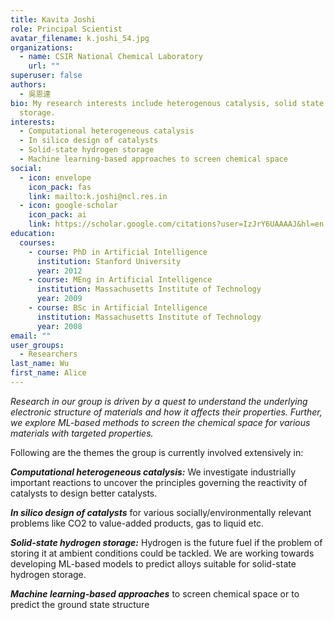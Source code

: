 ```yaml
---
title: Kavita Joshi
role: Principal Scientist
avatar_filename: k.joshi_54.jpg
organizations:
  - name: CSIR National Chemical Laboratory
    url: ""
superuser: false
authors:
  - 吳恩達
bio: My research interests include heterogenous catalysis, solid state hydrogen
  storage.
interests:
  - Computational heterogeneous catalysis
  - In silico design of catalysts
  - Solid-state hydrogen storage
  - Machine learning-based approaches to screen chemical space
social:
  - icon: envelope
    icon_pack: fas
    link: mailto:k.joshi@ncl.res.in
  - icon: google-scholar
    icon_pack: ai
    link: https://scholar.google.com/citations?user=IzJrY6UAAAAJ&hl=en
education:
  courses:
    - course: PhD in Artificial Intelligence
      institution: Stanford University
      year: 2012
    - course: MEng in Artificial Intelligence
      institution: Massachusetts Institute of Technology
      year: 2009
    - course: BSc in Artificial Intelligence
      institution: Massachusetts Institute of Technology
      year: 2008
email: ""
user_groups:
  - Researchers
last_name: Wu
first_name: Alice
---
```

*Research in our group is driven by a quest to understand the underlying electronic structure of materials and how it affects their properties. Further, we explore ML-based methods to screen the chemical space for various materials with targeted properties.* 

Following are the themes the group is currently involved extensively in:

***Computational heterogeneous catalysis:*** We investigate industrially important reactions to uncover the principles governing the reactivity of catalysts to design better catalysts.

***In silico design of catalysts*** for various socially/environmentally relevant problems like CO2 to value-added products, gas to liquid etc. 

***Solid-state hydrogen storage:*** Hydrogen is the future fuel if the problem of storing it at ambient conditions could be tackled. We are working towards developing ML-based models to predict alloys suitable for solid-state hydrogen storage. 

***Machine learning-based approaches*** to screen chemical space or to predict the ground state structure